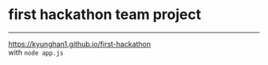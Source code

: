 # first hackathon team project 
---
https://kyunghan1.github.io/first-hackathon  
with `node app.js`
